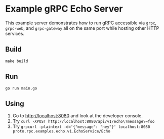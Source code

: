 # Example gRPC Echo Server

This example server demonstrates how to run gRPC accessible via `grpc`, `grpc-web`, and `grpc-gateway` all on the same port while hosting other HTTP services.

## Build

`make build`

## Run

`go run main.go`

## Using

1. Go to [http://localhost:8080](http://localhost:8080) and look at the developer console.
1. Try `curl -XPOST http://localhost:8080/api/v1/echo\?message\=foo`
1. Try `grpcurl -plaintext -d='{"message": "hey"}' localhost:8080 proto.rpc.examples.echo.v1.EchoService/Echo`
